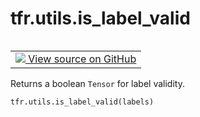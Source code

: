<div itemscope itemtype="http://developers.google.com/ReferenceObject">
<meta itemprop="name" content="tfr.utils.is_label_valid" />
<meta itemprop="path" content="Stable" />
</div>

# tfr.utils.is_label_valid

<table class="tfo-notebook-buttons tfo-api" align="left">

<td>
  <a target="_blank" href="https://github.com/tensorflow/ranking/tree/master/tensorflow_ranking/python/utils.py">
    <img src="https://www.tensorflow.org/images/GitHub-Mark-32px.png" />
    View source on GitHub
  </a>
</td></table>

Returns a boolean `Tensor` for label validity.

```python
tfr.utils.is_label_valid(labels)
```

<!-- Placeholder for "Used in" -->
